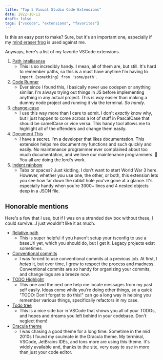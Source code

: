 ```yaml
---
title: "Top 5 Visual Studio Code Extensions"
date: 2022-10-11
draft: false
tags: ["vscode", "extensions", "favorites"]
---
```


Is this an easy post to make? Sure, but it's an important one, especially if my [mind eraser frog](https://youtu.be/DJm276wNNC4?t=479) is used against me.

Anyways, here's a list of my favorite VSCode extensions.

1. [Path intellisense](https://marketplace.visualstudio.com/items?itemName=christian-kohler.path-intellisense)
   - This is so incredibly handy. I mean, all of them are, but still. It's hard to remember paths, so this is a must have anytime I'm having to `import {something} from 'some/path'`.
2. [Code Runner](https://marketplace.visualstudio.com/items?itemName=formulahendry.code-runner)
   - Ever since I found this, I basically never use codepen or anything similar. I'm always trying out things in JS before implementing anything in any actual project. This is _way_ easier than making a dummy node project and running it via the terminal. _So handy_.
3. [change-case](https://marketplace.visualstudio.com/items?itemName=wmaurer.change-case)
   - I use this way more than I care to admit. I don't _exactly_ know why, but I just happen to come across a lot of stuff in PascalCase that should be camelCase or vice versa. This handy tool allows me to highlight all of the offenders and change them easily.
4. [Document This](https://marketplace.visualstudio.com/items?itemName=oouo-diogo-perdigao.docthis)
   - I have a secret. I'm a developer that likes documentation. This extension helps me document my functions and such quickly and easily. No maintenance programmer ever complained about too much documentation, and we love our maintenance programmers. 🙏 You all are doing the lord's work.
5. [Indent rainbow](https://marketplace.visualstudio.com/items?itemName=oderwat.indent-rainbow)
   - Tabs or spaces? Just kidding, I don't want to start World War 3 here. However, whether you use one, the other, or both, this extension lets you see how far down the rabbit hole you've gone at a glance. It's especially handy when you're 3000+ lines and 4 nested objects deep in a JSON file.

## Honorable mentions

Here's a few that I use, but if I was on a stranded dev box without these, I could survive...I just wouldn't like it as much.

- [Relative path](https://marketplace.visualstudio.com/items?itemName=jakob101.RelativePath)
  - This is super helpful if you haven't setup your tsconfig to use a baseUrl yet, which you should do, but I get it. Legacy projects exist sometimes.
- [Conventional commits](https://marketplace.visualstudio.com/items?itemName=vivaxy.vscode-conventional-commits)
  - I was forced to use conventional commits at a previous job. At first, I _hated_ it, but over time, I grew to respect the process and madness. Conventional commits are so handy for organizing your commits, and change logs are a breeze now.
- [TODO Highlight](https://marketplace.visualstudio.com/items?itemName=wayou.vscode-todo-highlight)
  - This one and the next one help me locate messages from my past self easily. Ideas come while you're doing other things, so a quick "TODO: Don't forget to do this!" can go a long way in helping you remember various things, specifically refactors in my case.
- [Todo tree](https://marketplace.visualstudio.com/items?itemName=Gruntfuggly.todo-tree)
  - This is a nice side bar in VSCode that shows you all of your TODOs, and hopes and dreams you left behind in your codebase. Don't neglect them!
- [Dracula theme](https://marketplace.visualstudio.com/items?itemName=dracula-theme.theme-dracula)
  - I was chasing a good theme for a long time. Sometime in the mid 2010s I found my soulmate in the Dracula theme. My terminal, VSCode, JetBrains IDEs, and tons more are using this theme. It's widely available and, [thanks to the site](https://draculatheme.com/), very easy to use in more than just your code editor.
